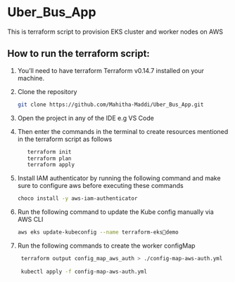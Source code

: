 # Uber_Bus_App

This is terraform script to provision EKS cluster and worker nodes on AWS

## How to run the terraform script:

1.  You’ll need to have terraform Terraform v0.14.7 installed on your machine.

2.  Clone the repository
    ```bash
    git clone https://github.com/Mahitha-Maddi/Uber_Bus_App.git
    ```

3.  Open the project in any of the IDE e.g VS Code

4.  Then enter the commands in the terminal to create resources mentioned in the terraform script as follows
    ```bash
       terraform init
       terraform plan
       terraform apply
    ```
5. Install IAM authenticator by running the following command and make sure to configure aws before executing these commands
    ```bash
    choco install -y aws-iam-authenticator
    ```
6.  Run the following command to update the Kube config manually via AWS CLI
    ```bash
    aws eks update-kubeconfig --name terraform-eksdemo

    ```
5. Run the following commands to create the worker configMap
   ```bash
    terraform output config_map_aws_auth > ./config-map-aws-auth.yml
    
    kubectl apply -f config-map-aws-auth.yml

   ```

